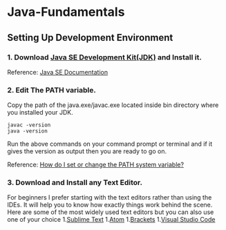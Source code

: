 # Java-Fundamentals
## Setting Up Development Environment
### 1. Download [Java SE Development Kit(JDK)](https://www.oracle.com/technetwork/java/javase/downloads/jdk8-downloads-2133151.html) and Install it.
  Reference:
  [Java SE Documentation](https://www.oracle.com/technetwork/java/javase/jdk-8-readme-2095712.html)
### 2. Edit The PATH variable.
  Copy the path of the java.exe/javac.exe located inside bin directory where you installed your JDK.
  ```
  javac -version
  java -version
  ```
  Run the above commands on your command prompt or terminal and if it gives the version as output then you are ready to go on.
  
  Reference:
  [How do I set or change the PATH system variable?](https://www.java.com/en/download/help/path.xml)
  
  
### 3. Download and Install any Text Editor.
For beginners I prefer starting with the text editors rather than using the IDEs. It will help you to know how exactly things work behind the scene. Here are some of the most widely used text editors but you can also use one of your choice
  1.[Sublime Text](https://www.sublimetext.com/)
  1.[Atom](https://atom.io/)
  1.[Brackets](http://brackets.io/)
  1.[Visual Studio Code](https://code.visualstudio.com/)
